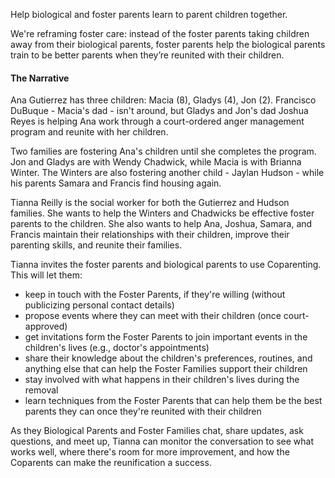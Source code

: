 Help biological and foster parents learn to parent children together.

We're reframing foster care: instead of the foster parents taking children away from their biological parents, foster parents help the biological parents train to be better parents when they’re reunited with their children.

#### The Narrative
Ana Gutierrez has three children: Macia (8), Gladys (4), Jon (2). 
Francisco DuBuque - Macia's dad - isn't around, but Gladys and Jon's dad Joshua Reyes is helping Ana work through a court-ordered anger management program and reunite with her children.

Two families are fostering Ana's children until she completes the program.
Jon and Gladys are with Wendy Chadwick, while Macia is with Brianna Winter.
The Winters are also fostering another child - Jaylan Hudson - while his parents Samara and Francis find housing again.

Tianna Reilly is the social worker for both the Gutierrez and Hudson families.  She wants to help the Winters and Chadwicks be effective foster parents to the children. She also wants to help Ana, Joshua, Samara, and Francis maintain their relationships with their children, improve their parenting skills, and reunite their families.

Tianna invites the foster parents and biological parents to use Coparenting. This will let them:

- keep in touch with the Foster Parents, if they're willing (without publicizing personal contact details)
- propose events where they can meet with their children (once court-approved)
- get invitations form the Foster Parents to join important events in the children's lives (e.g., doctor's appointments)
- share their knowledge about the children's preferences, routines, and anything else that can help the Foster Families support their children
- stay involved with what happens in their children's lives during the removal
- learn techniques from the Foster Parents that can help them be the best parents they can once they're reunited with their children
  
As they Biological Parents and Foster Families chat, share updates, ask questions, and meet up, Tianna can monitor the conversation to see what works well, where there's room for more improvement, and how the Coparents can make the reunification a success.
